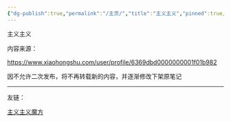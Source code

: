 ```yaml
---
{"dg-publish":true,"permalink":"/主页/","title":"主义主义","pinned":true,"tags":["gardenEntry"],"created":"2025-09-19T20:44:55.902+08:00","updated":"2025-09-23T21:22:05.142+08:00"}
---
```



主义主义

内容来源：

https://www.xiaohongshu.com/user/profile/6369dbd0000000001f01b982

因不允许二次发布，将不再转载新的内容，并逐渐修改下架原笔记

---

友链：

[主义主义魔方](https://www.ismismtag.com/)